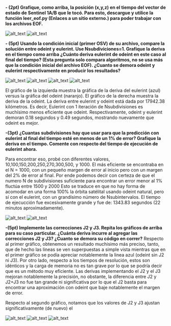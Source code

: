 **- (2pt) Grafíque, como arriba, la posición (x,y,z) en el tiempo del vector de estado de Sentinel 1A/B que le tocó. Para esto, descargue y utilice la función leer_eof.py (Enlaces a un sitio externo.) para poder trabajar con los archivos EOF.**

![alt_text](https://github.com/ooyarce/MCOC2020-P1/blob/master/Entrega%205/ploteo1.png?raw=true)
![alt_text](https://github.com/ooyarce/MCOC2020-P1/blob/master/Entrega%205/ploteo2.png?raw=true)


**- (5pt) Usando la condición inicial (primer OSV) de su archivo, compare la solución entre odeint y eulerint. Use Nsubdiviciones=1. Grafíque la deriva en el tiempo como arriba ¿Cuánto deriva eulerint de odeint en este caso al final del tiempo? (Esta pregunta solo compara algoritmos, no se usa más que la condición inicial del archivo EOF). ¿Cuanto se demora odeint y eulerint respectivamente en producir los resultados?**

![alt_text](https://github.com/ooyarce/MCOC2020-P1/blob/master/Entrega%205/ploteobasediagonal.png?raw=true)
![alt_text](https://github.com/ooyarce/MCOC2020-P1/blob/master/Entrega%205/plote_optimizado2.png?raw=true)
![alt_text](https://github.com/ooyarce/MCOC2020-P1/blob/master/Entrega%205/ploteo3.png?raw=true)
![alt_text](https://github.com/ooyarce/MCOC2020-P1/blob/master/Entrega%205/ploteo4.png?raw=true)

El gráfico de la izquierda muestra la gráfica de la deriva del eulerint (azul) versus la gráfica del odeint (naranjo). El gráfico de la derecha muestra la deriva de la odeint. La deriva entre eulerint y odeint está dada por 17942.38 kilómetros. Es decir, Eulerint con 1 iteración de Nsubdivisiones es muchísimo menos eficiente que odeint. Respectivamente, odeint y eulerint demoran 0.18 segundos y 0.49 segundos, mostrando nuevamente que odeint es mejor.

**-(3pt) ¿Cuantas subdivisiones hay que usar para que la predicción con eulerint al final del tiempo esté en menos de un 1% de error? Grafique la deriva en el tiempo. Comente con respecto del tiempo de ejecución de eulerint ahora.**

Para encontrar eso, probé con diferentes valores, 10,100,150,200,250,270,300,500, y 1000. El más eficiente se encontraba en el N = 1000, con un pequeño margen de error al inicio pero con un margen del 2% de error al final. Por ende podemos decir con certeza de que el numero N de subdivisiones suficiente para encontrar un error menor al 1% fluctúa entre 1500 y 2000 Esto se traduce en que no hay forma de acomodar en una forma 100% la órbita satélital usando odeint natural, pero sí con el eulerint, con un grandísimo número de Nsubintervalos. El tiempo de ejecucción fue excesivamente grande y fue de: 1343.83 segundos (22 minutos aproximadamente).

![alt_text](https://github.com/ooyarce/MCOC2020-P1/blob/master/Entrega%205/eulerint_100_it.png?raw=true)
![alt_text](https://github.com/ooyarce/MCOC2020-P1/blob/master/Entrega%205/eulerint_1000_it.png?raw=true)

**-(5pt) Implemente las correcciones J2 y J3. Repita los gráficos de arriba para su caso particular. ¿Cuánta deriva incurre al agregar las correcciones J2 y J3? ¿Cuanto se demora su código en correr?**
Respecto al primer gráfico, obtenemos un resultado muchisimo más preciso, tanto, que de hecho las lineas se ven superpuestas a simple vista mientras que en el primer gráfico se podía apreciar notablemente la linea azul (odeint sin J2 ni J3). Por otro lado, respecto a los tiempos de resolución, estos son idénticos y la carga de memoria no es tan grave por lo que se podría decir que es un método muy eficiente. Las derivas implementando el J2 y el J3 mejoran notablemente la precisión, no obstante, la diferencia entre J2 y J2+J3 no fue tan grande ni significativa por lo que el J2 basta para encontrar una aproximación con odeint que baje notablemente el margen de error.

Respecto al segundo gráfico, notamos que los valores de J2 y J3 ajustan significativamente (de nuevo) el 

![alt_text](https://github.com/ooyarce/MCOC2020-P1/blob/master/Entrega%205/ploteo2.png?raw=true)
![alt_text](https://github.com/ooyarce/MCOC2020-P1/blob/master/Entrega%205/plote_optimizado2.png?raw=true)
![alt_text](https://github.com/ooyarce/MCOC2020-P1/blob/master/Entrega%205/ploteo4.png?raw=true)
